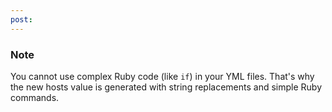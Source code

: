```yaml
---
post: 
---
```


### Note

You cannot use complex Ruby code (like `if`) in your YML files. That's why the new hosts value is generated with string replacements and simple Ruby commands.



